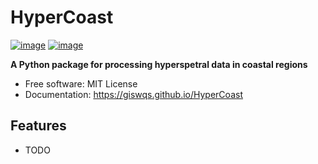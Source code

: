 # HyperCoast


[![image](https://img.shields.io/pypi/v/HyperCoast.svg)](https://pypi.python.org/pypi/HyperCoast)
[![image](https://img.shields.io/conda/vn/conda-forge/HyperCoast.svg)](https://anaconda.org/conda-forge/HyperCoast)


**A Python package for processing hyperspetral data in coastal regions**


-   Free software: MIT License
-   Documentation: https://giswqs.github.io/HyperCoast


## Features

-   TODO
